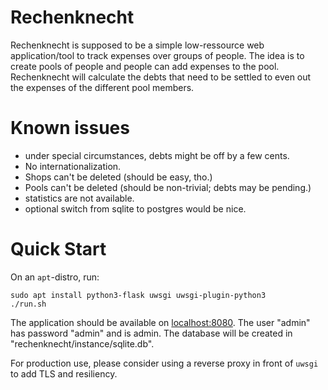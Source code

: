 # Rechenknecht
Rechenknecht is supposed to be a simple low-ressource web application/tool to track expenses over groups of people.
The idea is to create pools of people and people can add expenses to the pool. Rechenknecht will calculate the debts that need to be settled to even out the expenses of the different pool members.

# Known issues

- under special circumstances, debts might be off by a few cents.
- No internationalization.
- Shops can't be deleted (should be easy, tho.)
- Pools can't be deleted (should be non-trivial; debts may be pending.)
- statistics are not available.
- optional switch from sqlite to postgres would be nice.


# Quick Start
On an `apt`-distro, run:
```
sudo apt install python3-flask uwsgi uwsgi-plugin-python3
./run.sh
```

The application should be available on <a href="http://localhost:8080">localhost:8080</a>. The user "admin" has password "admin" and is admin. The database will be created in "rechenknecht/instance/sqlite.db".

For production use, please consider using a reverse proxy in front of `uwsgi` to add TLS and resiliency.
